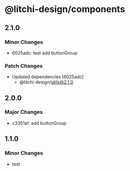 # @litchi-design/components

## 2.1.0

### Minor Changes

- 6025adc: test add buttonGroup

### Patch Changes

- Updated dependencies [6025adc]
  - @litchi-design/utils@2.1.0

## 2.0.0

### Major Changes

- c3351af: add buttonGroup

## 1.1.0

### Minor Changes

- test

